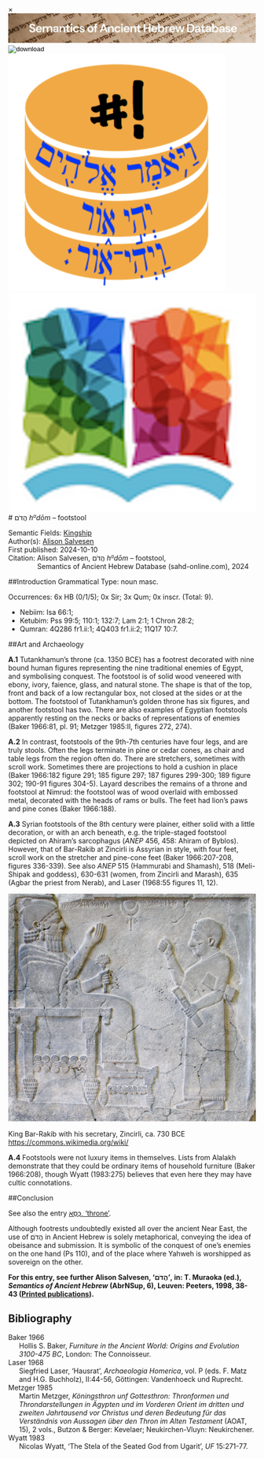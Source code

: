 <div id="modal" class="modal">
  <div class="modal-content">
    <span class="close">&times;</span>
    <div class="modal-body" id="modal-body"></div>
  </div>
</div><html><body><img id="banner" src="../../images/banners/banner.png" alt="banner" /></body></html>

<div><input id="download" title="Download/print the document" type="image" onclick="print_document()" src="../../images/icons/download3.png" alt="download" /></div><div><a id="shebanq" title="Word in SHEBANQ" href="https://shebanq.ancient-data.org/hebrew/word?id=1HDMn" target="_blank"><img src="../../images/icons/shebanq.png" alt="shebanq"></a></div><div><a id="ubs" title="Word in Semantic Dictionary of Biblical Hebrew" href="https://semanticdictionary.org/semdic.php?databaseType=SDBH&language=en&lemma=הֲדֹם&startPage=1" target="_blank"><img src="../../images/icons/ubs.png" alt="ubs"></a></div># הֲדֹם <i>h<small><sup>a</sup></small>dōm</i> – footstool

Semantic Fields:
[Kingship](../semantic_fields/kingship.md)&nbsp;&nbsp;&nbsp;<br>Author(s):
[Alison Salvesen](../contributors/alison_salvesen.md)<br>
First published: 2024-10-10<br>Citation: Alison Salvesen, הֲדֹם <i>h<small><sup>a</sup></small>dōm</i> – footstool, <br>                    &nbsp;&nbsp;&nbsp;&nbsp;&nbsp;&nbsp;&nbsp;&nbsp;&nbsp;&nbsp;&nbsp;&nbsp;&nbsp;&nbsp;                    Semantics of Ancient Hebrew Database (sahd-online.com), 2024



##Introduction
Grammatical Type: noun masc.

Occurrences: 6x HB (0/1/5); 0x Sir; 3x Qum; 0x inscr. (Total:
9).

* Nebiim: Isa 66:1; 
* Ketubim: Pss 99:5; 110:1; 132:7; Lam 2:1; 1 Chron 28:2;
* Qumran: 4Q286 fr1.ii:1; 4Q403 fr1.ii:2; 11Q17 10:7.

##Art and Archaeology

<b>A.1</b> Tutankhamun’s throne (ca. 1350 BCE) has a footrest decorated with nine bound human figures representing the nine traditional enemies of Egypt, and symbolising conquest. The footstool is of solid wood veneered with ebony, ivory, faience, glass, and natural stone. The shape is that of the top, front and back of a low rectangular box, not closed at the sides or at the bottom. The footstool of Tutankhamun’s golden throne has six figures, and another footstool has two. There are also examples of Egyptian footstools apparently resting on the necks or backs of representations of enemies (Baker 1966:81, pl. 91; Metzger 1985:II, figures 272, 274).

<b>A.2</b> In contrast, footstools of the 9th-7th centuries have four legs, and are truly stools. Often the legs terminate in pine or cedar cones, as chair and table legs from the region often do. There are stretchers, sometimes with scroll work. Sometimes there are projections to hold a cushion in place (Baker 1966:182 figure 291; 185 figure 297; 187 figures 299-300; 189 figure 302; 190-91 figures 304-5). Layard describes the remains of a throne and footstool at Nimrud: the footstool was of wood overlaid with embossed metal, decorated with the heads of rams or bulls. The feet had lion’s paws and pine cones (Baker 1966:188).

<b>A.3</b> Syrian footstools of the 8th century were plainer, either solid with a little decoration, or with an arch beneath, e.g. the triple-staged footstool depicted on Ahiram’s sarcophagus (<i>ANEP</i> 456, 458: Ahiram of Byblos). However, that of Bar-Rakib at Zincirli is Assyrian in style, with four feet, scroll work on the stretcher and pine-cone feet (Baker 1966:207-208, figures 336-339). See also <i>ANEP</i> 515 (Hammurabi and Shamash),
518 (Meli-Shipak and goddess),
630-631 (women, from Zincirli and Marash),
635 (Agbar the priest from Nerab), 
and Laser (1968:55 figures 11, 12).

![EL](../images/photos/Barrakib.jpeg)    

King Bar-Rakib with his secretary, Zincirli, ca. 730 BCE   
<a href="https://commons.wikimedia.org/wiki/File:Relief_of_king_Barrakib_from_Zincirli_-_Pergamonmuseum_-_Berlin_-_Germany_2017.jpg" target="_blank" rel="noopener noreferrer">https://commons.wikimedia.org/wiki/</a>

<b>A.4</b> Footstools were not luxury items in themselves. Lists from Alalakh demonstrate that they could be ordinary items of household furniture (Baker 1966:208), though Wyatt (1983:275) believes that even here they may have cultic connotations.


##Conclusion

See also the entry <a href="/words/kisse2/"><span dir="rtl" lang="he">כִּסֵּא</span>, ‘throne’</a>.


Although footrests undoubtedly existed all over the ancient Near East, the use of <span dir="rtl">הֲדֹם</span> in Ancient Hebrew is solely metaphorical, conveying the idea of obeisance and submission. It is symbolic of the conquest of one’s enemies on the one hand (Ps  110), and of the place where Yahweh is worshipped as sovereign on the other.


<b>For this entry, see further Alison Salvesen, 
‘<span dir="rtl">הֲדֹם</span>’, in:
T. Muraoka (ed.), <i>Semantics of Ancient Hebrew</i> 
(AbrNSup, 6), Leuven: Peeters, 1998, 38-43 (<a href="/store/printed_publications/">Printed publications</a>).</b>


## Bibliography

<div style="padding-left: 22px; text-indent: -22px;">
Baker 1966 <br>
Hollis S. Baker, <I>Furniture in the Ancient World: Origins and Evolution 3100-475 BC</i>, London: The Connoisseur.
</div>

<div style="padding-left: 22px; text-indent: -22px;">
Laser 1968 <br>
Siegfried Laser, ‘Hausrat’, <i>Archaeologia Homerica</i>, vol. P (eds. F. Matz and H.G. Buchholz), II:44-56, Göttingen: Vandenhoeck und Ruprecht.
</div>

<div style="padding-left: 22px; text-indent: -22px;">
Metzger 1985 <br>
Martin Metzger, <i>Köningsthron unf Gottesthron: Thronformen und Throndarstellungen in Ägypten und im Vorderen Orient im dritten und zweiten Jahrtausend vor Christus und deren Bedeutung für das Verständnis von Aussagen über den Thron im Alten Testament</i> 
(AOAT, 15), 2 vols., Butzon & Berger: Kevelaer; Neukirchen-Vluyn: Neukirchener.
</div>

<div style="padding-left: 22px; text-indent: -22px;">
Wyatt 1983 <br>
Nicolas Wyatt,
‘The Stela of the Seated God from Ugarit’, <i>UF</i> 15:271-77.
</div>


